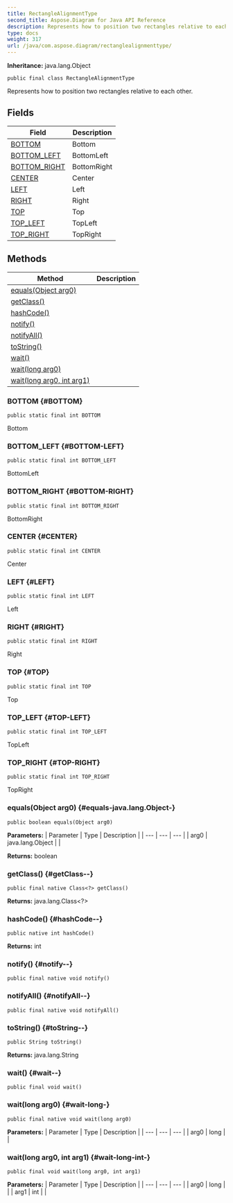 ```yaml
---
title: RectangleAlignmentType
second_title: Aspose.Diagram for Java API Reference
description: Represents how to position two rectangles relative to each other.
type: docs
weight: 317
url: /java/com.aspose.diagram/rectanglealignmenttype/
---
```


**Inheritance:**
java.lang.Object
```
public final class RectangleAlignmentType
```

Represents how to position two rectangles relative to each other.
## Fields

| Field | Description |
| --- | --- |
| [BOTTOM](#BOTTOM) | Bottom |
| [BOTTOM_LEFT](#BOTTOM-LEFT) | BottomLeft |
| [BOTTOM_RIGHT](#BOTTOM-RIGHT) | BottomRight |
| [CENTER](#CENTER) | Center |
| [LEFT](#LEFT) | Left |
| [RIGHT](#RIGHT) | Right |
| [TOP](#TOP) | Top |
| [TOP_LEFT](#TOP-LEFT) | TopLeft |
| [TOP_RIGHT](#TOP-RIGHT) | TopRight |
## Methods

| Method | Description |
| --- | --- |
| [equals(Object arg0)](#equals-java.lang.Object-) |  |
| [getClass()](#getClass--) |  |
| [hashCode()](#hashCode--) |  |
| [notify()](#notify--) |  |
| [notifyAll()](#notifyAll--) |  |
| [toString()](#toString--) |  |
| [wait()](#wait--) |  |
| [wait(long arg0)](#wait-long-) |  |
| [wait(long arg0, int arg1)](#wait-long-int-) |  |
### BOTTOM {#BOTTOM}
```
public static final int BOTTOM
```


Bottom

### BOTTOM_LEFT {#BOTTOM-LEFT}
```
public static final int BOTTOM_LEFT
```


BottomLeft

### BOTTOM_RIGHT {#BOTTOM-RIGHT}
```
public static final int BOTTOM_RIGHT
```


BottomRight

### CENTER {#CENTER}
```
public static final int CENTER
```


Center

### LEFT {#LEFT}
```
public static final int LEFT
```


Left

### RIGHT {#RIGHT}
```
public static final int RIGHT
```


Right

### TOP {#TOP}
```
public static final int TOP
```


Top

### TOP_LEFT {#TOP-LEFT}
```
public static final int TOP_LEFT
```


TopLeft

### TOP_RIGHT {#TOP-RIGHT}
```
public static final int TOP_RIGHT
```


TopRight

### equals(Object arg0) {#equals-java.lang.Object-}
```
public boolean equals(Object arg0)
```




**Parameters:**
| Parameter | Type | Description |
| --- | --- | --- |
| arg0 | java.lang.Object |  |

**Returns:**
boolean
### getClass() {#getClass--}
```
public final native Class<?> getClass()
```




**Returns:**
java.lang.Class<?>
### hashCode() {#hashCode--}
```
public native int hashCode()
```




**Returns:**
int
### notify() {#notify--}
```
public final native void notify()
```




### notifyAll() {#notifyAll--}
```
public final native void notifyAll()
```




### toString() {#toString--}
```
public String toString()
```




**Returns:**
java.lang.String
### wait() {#wait--}
```
public final void wait()
```




### wait(long arg0) {#wait-long-}
```
public final native void wait(long arg0)
```




**Parameters:**
| Parameter | Type | Description |
| --- | --- | --- |
| arg0 | long |  |

### wait(long arg0, int arg1) {#wait-long-int-}
```
public final void wait(long arg0, int arg1)
```




**Parameters:**
| Parameter | Type | Description |
| --- | --- | --- |
| arg0 | long |  |
| arg1 | int |  |

